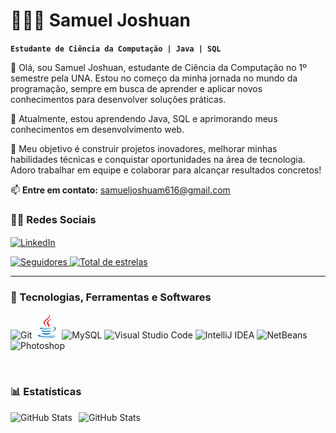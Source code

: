 # 👨🏻‍💻 Samuel Joshuan

**`Estudante de Ciência da Computação | Java | SQL`**

👋 Olá, sou Samuel Joshuan, estudante de Ciência da Computação no 1º semestre pela UNA. Estou no começo da minha jornada no mundo da programação, sempre em busca de aprender e aplicar novos conhecimentos para desenvolver soluções práticas.

🌱 Atualmente, estou aprendendo Java, SQL e aprimorando meus conhecimentos em desenvolvimento web.

🚀 Meu objetivo é construir projetos inovadores, melhorar minhas habilidades técnicas e conquistar oportunidades na área de tecnologia. Adoro trabalhar em equipe e colaborar para alcançar resultados concretos!

📫 **Entre em contato:** [samueljoshuam616@gmail.com](mailto:samueljoshuam616@gmail.com)


### 🧑‍💻 Redes Sociais

<p align="left">
  <a href="https://www.linkedin.com/in/samuel-joshuan/" target="_blank">
    <img align="center" src="https://raw.githubusercontent.com/rahuldkjain/github-profile-readme-generator/master/src/images/icons/Social/linked-in-alt.svg" alt="LinkedIn" height="30" width="40" />
  </a>
<p align="left">
  <a href="https://github.com/SamuelJoshuan">
    <img alt="Seguidores" title="Me siga no GitHub" src="https://custom-icon-badges.demolab.com/github/followers/SamuelJoshua?color=236ad3&labelColor=1155ba&style=for-the-badge&logo=github&label=Seguidores&logoColor=white" />
  </a>
  <a href="https://github.com/SamuelJoshuan">
    <img alt="Total de estrelas" title="Total de estrelas GitHub" src="https://custom-icon-badges.demolab.com/github/stars/SamuelJoshuan?color=55960c&style=for-the-badge&labelColor=488207&logo=star&label=estrelas" />
  </a>
</p>

---

### 🤖 Tecnologias, Ferramentas e Softwares  

<p align="left">
  <img alt="Git" title="Git" width="40px" src="https://cdn.jsdelivr.net/gh/devicons/devicon@latest/icons/git/git-original.svg" />
  <img alt="Java" title="Java" width="40px" src="https://raw.githubusercontent.com/devicons/devicon/master/icons/java/java-original.svg" />
  <img alt="MySQL" title="MySQL" width="40px" src="https://www.svgrepo.com/show/303229/microsoft-sql-server-logo.svg" />
  <img alt="Visual Studio Code" title="Visual Studio Code" width="40px" src="https://cdn.jsdelivr.net/gh/devicons/devicon/icons/vscode/vscode-original.svg" />
  <img alt="IntelliJ IDEA" title="IntelliJ IDEA" width="40px" src="https://cdn.jsdelivr.net/gh/devicons/devicon/icons/intellij/intellij-original.svg" />
  <img alt="NetBeans" title="NetBeans" width="40px" src="https://cdn.jsdelivr.net/gh/devicons/devicon/icons/apache/apache-original.svg" />
  <img alt="Photoshop" title="Photoshop" width="40px" src="https://cdn.jsdelivr.net/gh/devicons/devicon/icons/photoshop/photoshop-plain.svg" />
</p>
<br/>

### 📊 Estatísticas
<p>
  <img 
    align="left" 
    alt="GitHub Stats" 
    height="160" 
    style="padding-right: 10px;" 
    src="https://github-readme-stats.vercel.app/api?username=SamuelJoshuan&show_icons=true&theme=highcontrast&include_all_commits=true&locale=pt-br" 
  />
<img 
      align="left" 
      alt="GitHub Stats" 
      height="160" 
      src="https://github-readme-stats.vercel.app/api/top-langs/?username=SamuelJoshuan&theme=highcontrast&layout=compact&custom_title=Tecnologias&langs_count=9" 
  />
</p>

